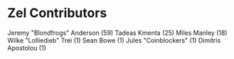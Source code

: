 Zel Contributors
==================

Jeremy "Blondfrogs" Anderson (59)
Tadeas Kmenta (25)
Miles Manley (18)
Wilke "Lolliedieb" Trei (1)
Sean Bowe (1)
Jules "Coinblockers" (1)
Dimitris Apostolou (1)
